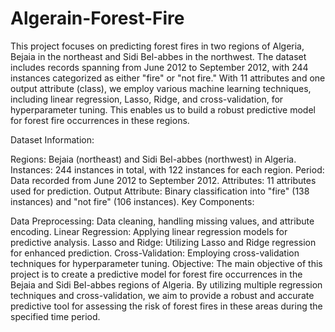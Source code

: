 # Algerain-Forest-Fire
This project focuses on predicting forest fires in two regions of Algeria, Bejaia in the northeast and Sidi Bel-abbes in the northwest. The dataset includes records spanning from June 2012 to September 2012, with 244 instances categorized as either "fire" or "not fire." With 11 attributes and one output attribute (class), we employ various machine learning techniques, including linear regression, Lasso, Ridge, and cross-validation, for hyperparameter tuning. This enables us to build a robust predictive model for forest fire occurrences in these regions.

Dataset Information:

Regions: Bejaia (northeast) and Sidi Bel-abbes (northwest) in Algeria.
Instances: 244 instances in total, with 122 instances for each region.
Period: Data recorded from June 2012 to September 2012.
Attributes: 11 attributes used for prediction.
Output Attribute: Binary classification into "fire" (138 instances) and "not fire" (106 instances).
Key Components:

Data Preprocessing: Data cleaning, handling missing values, and attribute encoding.
Linear Regression: Applying linear regression models for predictive analysis.
Lasso and Ridge: Utilizing Lasso and Ridge regression for enhanced prediction.
Cross-Validation: Employing cross-validation techniques for hyperparameter tuning.
Objective:
The main objective of this project is to create a predictive model for forest fire occurrences in the Bejaia and Sidi Bel-abbes regions of Algeria. By utilizing multiple regression techniques and cross-validation, we aim to provide a robust and accurate predictive tool for assessing the risk of forest fires in these areas during the specified time period.
